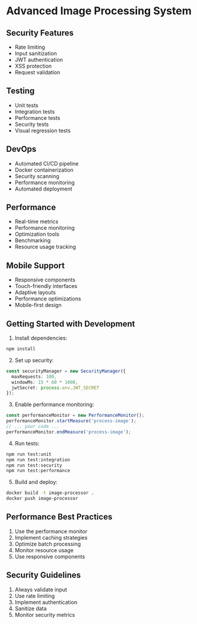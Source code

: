 # Advanced Image Processing System

## Security Features
- Rate limiting
- Input sanitization
- JWT authentication
- XSS protection
- Request validation

## Testing
- Unit tests
- Integration tests
- Performance tests
- Security tests
- Visual regression tests

## DevOps
- Automated CI/CD pipeline
- Docker containerization
- Security scanning
- Performance monitoring
- Automated deployment

## Performance
- Real-time metrics
- Performance monitoring
- Optimization tools
- Benchmarking
- Resource usage tracking

## Mobile Support
- Responsive components
- Touch-friendly interfaces
- Adaptive layouts
- Performance optimizations
- Mobile-first design

## Getting Started with Development

1. Install dependencies:
```bash
npm install
```

2. Set up security:
```typescript
const securityManager = new SecurityManager({
  maxRequests: 100,
  windowMs: 15 * 60 * 1000,
  jwtSecret: process.env.JWT_SECRET
});
```

3. Enable performance monitoring:
```typescript
const performanceMonitor = new PerformanceMonitor();
performanceMonitor.startMeasure('process-image');
// ... your code ...
performanceMonitor.endMeasure('process-image');
```

4. Run tests:
```bash
npm run test:unit
npm run test:integration
npm run test:security
npm run test:performance
```

5. Build and deploy:
```bash
docker build -t image-processor .
docker push image-processor
```

## Performance Best Practices
1. Use the performance monitor
2. Implement caching strategies
3. Optimize batch processing
4. Monitor resource usage
5. Use responsive components

## Security Guidelines
1. Always validate input
2. Use rate limiting
3. Implement authentication
4. Sanitize data
5. Monitor security metrics

